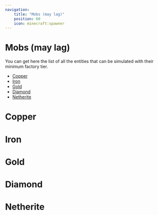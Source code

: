```yaml
---
navigation:
    title: "Mobs (may lag)"
    position: 60
    icon: minecraft:spawner
---
```

# Mobs (may lag)

You can get here the list of all the entities that can be simulated with their minimum factory tier.

* [Copper](mobs.md#copper)
* [Iron](mobs.md#iron)
* [Gold](mobs.md#gold)
* [Diamond](mobs.md#diamond)
* [Netherite](mobs.md#netherite)

# Copper

<TierMobs tier="tier_1" />

# Iron

<TierMobs tier="tier_2" />

# Gold

<TierMobs tier="tier_3" />

# Diamond

<TierMobs tier="tier_4" />

# Netherite

<TierMobs tier="tier_5" />